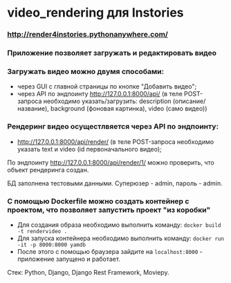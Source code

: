 # video_rendering для Instories
### http://render4instories.pythonanywhere.com/
### Приложение позволяет загружать и редактировать видео
### Загружать видео можно двумя способами:
- через GUI с главной страницы по кнопке "Добавить видео";
- через API по эндпоинту http://127.0.0.1:8000/api/ (в теле POST-запроса необходимо указать/загрузить: description (описание/название), background (фоновая картинка), video (само видео))
### Рендеринг видео осущестлвяется через API по эндпоинту:
- http://127.0.0.1:8000/api/render/ (в теле POST-запроса необходимо указать text и video (id первоначального видео);

По эндпоинту http://127.0.0.1:8000/api/render/1/ можно проверить, что объект рендеринга создан.

БД заполнена тестовыми данными. Суперюзер - admin, пароль - admin.

### С помощью Dockerfile можно создать контейнер с проектом, что позволяет запустить проект "из коробки"
- Для создания образа необходимо выполнить команду: `docker build -t rendervideo .`
- Для запуска контейнера необходимо выполнить команду: `docker run -it -p 8000:8000 yamdb`
- После этого с помощью браузера зайдите на `localhost:8000` - приложение запущено и работает.

Стек: Python, Django, Django Rest Framework, Moviepy.
